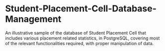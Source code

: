 # Student-Placement-Cell-Database-Management
An illustrative sample of the database of Student Placement Cell that includes various placement related statistics, in PostgreSQL, covering most of the relevant functionalities required, with proper manipulation of data.
